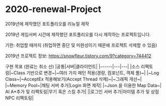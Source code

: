 # 2020-renewal-Project
2019년에 제작했던 포트폴리오를 리뉴얼 제작


2019년 게임서버 시간에 제작했던 포트폴리오를 다시 제작하는 프로젝트입니다.

기한: 취업할 때까지 (취업하면 중단 및 미완성이기 때문에 프로젝트 삭제할 수 있음)

2019년 프로젝트 정보: https://snowfleur.tistory.com/9?category=744412

구현 목표 (완료는 취소 선)
|공통|서버|클라이언트|
|------|---|---|
|소스 리팩토링|~Class 기반으로 변경~|~여러 가지 패턴 적용(경량, 컴포넌트, 객체 풀)~|
|~Log Class~|~AcceptEx 적용해보기(Accept Thread 삭제)~|~그래픽 개선~|
|~Memory Pool~|채팅 서버 추가|Login 화면 제작|
|~Json 을 이용한 Map Data~| AI A*추가 및 리팩토링|무기 혹은 스킬 추가|
||로그인 서버 추가|아이템 추가 및 상점 NPC 리팩토링|
